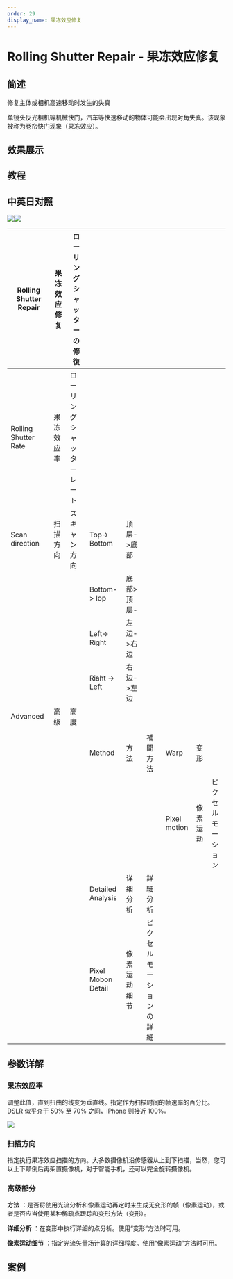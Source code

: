 ```yaml
---
order: 29
display_name: 果冻效应修复
---
```


# Rolling Shutter Repair - 果冻效应修复

## 简述

修复主体或相机高速移动时发生的失真

单镜头反光相机等机械快门，汽车等快速移动的物体可能会出现对角失真。该现象被称为卷帘快门现象（果冻效应）。

## 效果展示

## 教程

## 中英日对照

![](https://mir.yuelili.com/user/AE/effects/AE-Effects-Distort-Rolling_Shutter_Repair.png)![](https://mir.yuelili.com/user/AE/effects/AE-Effects-Distort-Rolling_Shutter_Repair_cn.png)

| Rolling Shutter Repair | 果冻效应修复 | ローリングシャッターの修復 |                    |              |                          |              |          |                    |
| ---------------------- | ------------ | -------------------------- | ------------------ | ------------ | ------------------------ | ------------ | -------- | ------------------ |
| Rolling Shutter Rate   | 果冻效应率   | ローリングシャッターレート |                    |              |                          |              |          |
| Scan direction         | 扫描方向     | スキャン方向               | Top-> Bottom       | 顶层->底部   |                          |              |          |                    |
|                        |              |                            | Bottom-> Iop       | 底部> 顶层-  |                          |              |          |                    |
|                        |              |                            | Left-> Right       | 左边->右边   |                          |              |          |                    |
|                        |              |                            | Riaht -> Left      | 右边->左边   |                          |              |          |                    |
| Advanced               | 高级         | 高度                       |                    |              |                          |              |          |                    |
|                        |              |                            |                    |              |                          |              |          |                    |
|                        |              |                            | Method             | 方法         | 補間方法                 | Warp         | 变形     |                    |
|                        |              |                            |                    |              |                          | Pixel motion | 像素运动 | ピクセルモーション |
|                        |              |                            | Detailed Analysis  | 详细分析     | 詳細分析                 |              |          |                    |
|                        |              |                            | Pixel Mobon Detail | 像素运动细节 | ピクセルモーションの詳細 |              |          |

## 参数详解

### 果冻效应率

调整此值，直到扭曲的线变为垂直线。指定作为扫描时间的帧速率的百分比。DSLR 似乎介于 50% 至 70% 之间，iPhone 则接近 100%。

![](https://cdn.yuelili.com/20211225193432.png)

### **扫描方向**

指定执行果冻效应扫描的方向。大多数摄像机沿传感器从上到下扫描，当然，您可以上下颠倒后再架置摄像机，对于智能手机，还可以完全旋转摄像机。

### **高级部分**

**方法** ：是否将使用光流分析和像素运动再定时来生成无变形的帧（像素运动），或者是否应当使用某种稀疏点跟踪和变形方法（变形）。

**详细分析** ：在变形中执行详细的点分析。使用“变形”方法时可用。

**像素运动细节** ：指定光流矢量场计算的详细程度。使用“像素运动”方法时可用。

## 案例
